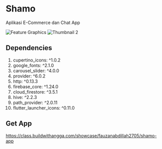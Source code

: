 # Shamo

Aplikasi E-Commerce dan Chat App

![Feature Graphics](https://user-images.githubusercontent.com/74108522/213171532-ebadd0ff-4860-4ad6-96bb-8d8df36d9718.png)
![Thumbnail 2](https://user-images.githubusercontent.com/74108522/213171545-88e88c15-3eec-4147-8de0-6eefcbc0dbd0.png)

## Dependencies

1.	cupertino_icons: ^1.0.2
2.	google_fonts: ^2.1.0
3.	carousel_slider: ^4.0.0
4.	provider: ^6.0.2
5.	http: ^0.13.3
6.	firebase_core: ^1.24.0
7.	cloud_firestore: ^3.5.1
8.	hive: ^2.2.3
9.	path_provider: ^2.0.11
10.	flutter_launcher_icons: ^0.11.0

## Get App

https://class.buildwithangga.com/showcase/fauzanabdillah2705/shamo-app

